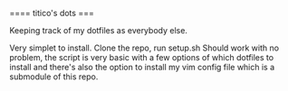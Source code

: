 ==== titico's dots ===

Keeping track of my dotfiles as everybody else.

Very simplet to install. Clone the repo, run setup.sh 
Should work with no problem, the script is very basic with a few
options of which dotfiles to install and there's also the option
to install my vim config file which is a submodule of this repo.
